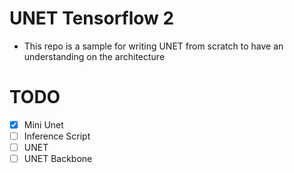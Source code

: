 # UNET Tensorflow 2 
- This repo is a sample for writing UNET from scratch to have an understanding on the architecture

# TODO
- [x] Mini Unet
- [ ] Inference Script
- [ ] UNET
- [ ] UNET Backbone

